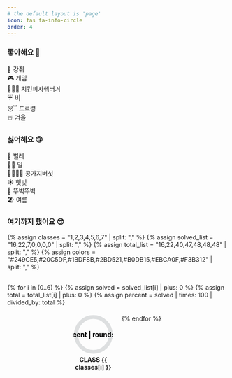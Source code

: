 ```yaml
---
# the default layout is 'page'
icon: fas fa-info-circle
order: 4
---
```


### 좋아해요 🙂
🐶 강쥐\
🎮 게임\
🍗🍕🍔 치킨피자햄버거\
☔️ 비\
😴 드르렁\
☃️ 겨울

### 싫어해요 🙃
🦟 벌레\
🧑‍💻 일\
🫘🍆🍄‍🟫 콩가지버섯\
☀️ 햇빛\
🚶 뚜벅뚜벅\
🏖️ 여름

### 여기까지 했어요 😎

{% assign classes =
"1,2,3,4,5,6,7" | split: "," %}
{% assign solved_list =
"16,22,7,0,0,0,0" | split: "," %}
{% assign total_list =
"16,22,40,47,48,48,48" | split: "," %}
{% assign colors =
"#249CE5,#20C5DF,#1BDF8B,#2BD521,#B0DB15,#EBCA0F,#F3B312" | split: "," %}

<div class="chart-container">
  {% for i in (0..6) %}
    {% assign solved = solved_list[i] | plus: 0 %}
    {% assign total = total_list[i] | plus: 0 %}
    {% assign percent = solved | times: 100 | divided_by: total %}
    <div class="chart-item" style="--chart-color: {{ colors[i] }};--percent: {{ percent }}">
      <svg viewBox="0 0 36 36" class="circular-chart">
        <path class="circle-bg"
              d="M18 2.0845
                 a 15.9155 15.9155 0 0 1 0 31.831
                 a 15.9155 15.9155 0 0 1 0 -31.831"/>
        <path class="circle"
              d="M18 2.0845
                 a 15.9155 15.9155 0 0 1 0 31.831
                 a 15.9155 15.9155 0 0 1 0 -31.831"/>
        <text x="18" y="20.35" class="percentage">
          {{ percent | round: 1 }}%
        </text>
        <text x="18" y="20.35" class="ratio">
          {{ solved }}/{{ total }}
        </text>
      </svg>
      <div class="chart-title">CLASS {{ classes[i] }}</div>
    </div>
  {% endfor %}
</div>

<style>
.chart-container {
  display: flex;
  flex-wrap: wrap;
  justify-content: center;
  gap: 20px;
  margin-top: 30px;
}

.chart-item {
  text-align: center;
  width: 90px;
  position: relative;
}

.chart-item:hover .circular-chart {
  transform: scale(1.05);
  transition: transform 0.5s cubic-bezier(0.23, 1, 0.32, 1);
}

.circular-chart {
  display: block;
  margin: auto;
  max-width: 90px;
}

.circle-bg {
  fill: none;
  stroke: #dddfe0;
  stroke-width: 3.5;
}

.circle {
  fill: none;
  stroke: var(--chart-color);
  stroke-width: 3.5;
  stroke-linecap: round;
  stroke-dasharray: 0 100;
  animation: fillCircle 1.6s ease forwards;
}

@keyframes fillCircle {
  to {
    stroke-dasharray: var(--percent), 100;
  }
}

.percentage,
.ratio {
  font-size: 6px;
  text-anchor: middle;
  transform-origin: center;
  font-weight: bold;
  pointer-events: none;
}

.ratio {
  opacity: 0;
}

.chart-item:hover .percentage {
  opacity: 0;
}
.chart-item:hover .ratio {
  opacity: 1;
}
.chart-title {
  margin-top: 4px;
  font-size: 14px;
  font-weight: bold;
}
</style>
